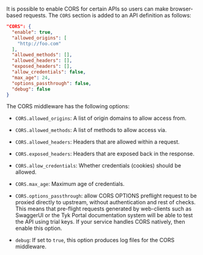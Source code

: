 ---
---

It is possible to enable CORS for certain APIs so users can make browser-based requests. The `CORS` section is added to an API definition as follows:

```.json
"CORS": {
  "enable": true,
  "allowed_origins": [
    "http://foo.com"
  ],
  "allowed_methods": [],
  "allowed_headers": [],
  "exposed_headers": [],
  "allow_credentials": false,
  "max_age": 24,
  "options_passthrough": false,
  "debug": false
}
```
    
The CORS middleware has the following options:

* `CORS.allowed_origins`: A list of origin domains to allow access from.

* `CORS.allowed_methods`: A list of methods to allow access via.

* `CORS.allowed_headers`: Headers that are allowed within a request.

* `CORS.exposed_headers`: Headers that are exposed back in the response.

* `CORS.allow_credentials`: Whether credentials (cookies) should be allowed.

* `CORS.max_age`: Maximum age of credentials.

* `CORS.options_passthrough`: allow CORS OPTIONS preflight request to be proxied directly to upstream, without authentication and rest of checks. This means that pre-flight requests generated by web-clients such as SwaggerUI or 
the Tyk Portal documentation system will be able to test the API using trial keys. If your service handles CORS natively, then enable this option.

* `debug`: If set to `true`, this option produces log files for the CORS middleware.
